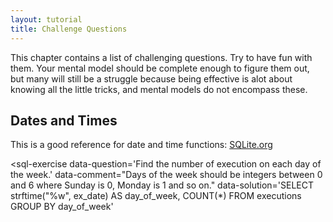 ```yaml
---
layout: tutorial
title: Challenge Questions
---
```


This chapter contains a list of challenging questions. Try to have fun with them. Your mental model should be complete enough to figure them out, but many will still be a struggle because being effective is alot about knowing all the little tricks, and mental models do not encompass these.

<a name="date_time"></a>
## Dates and Times
This is a good reference for date and time functions: <a href="https://www.sqlite.org/lang_datefunc.html">SQLite.org</a>

<sql-exercise
  data-question='Find the number of execution on each day of the week.'
  data-comment="Days of the week should be integers between 0 and 6 where Sunday is 0, Monday is 1 and so on."
  data-solution='SELECT
  strftime("%w", ex_date) AS day_of_week,
  COUNT(*)
FROM executions
GROUP BY day_of_week'
></sql-exercise>

